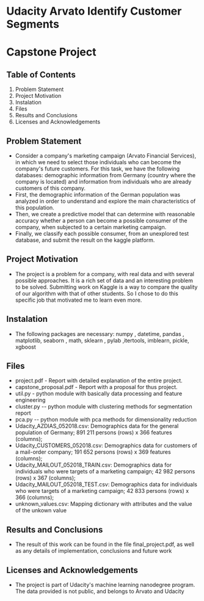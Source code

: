 
# Udacity Arvato Identify Customer Segments

# Capstone Project


## Table of Contents
1. Problem Statement
2. Project Motivation
3. Instalation
4. Files
5. Results and Conclusions
6. Licenses and Acknowledgements

## Problem Statement
- Consider a company's marketing campaign (Arvato Financial Services), in which we
need to select those individuals who can become the company's future customers. For this task,
we have the following databases: demographic information from Germany (country where the
company is located) and information from individuals who are already customers of this
company.<br />
- First, the demographic information of the German population was analyzed in order to
understand and explore the main characteristics of this population.<br />
- Then, we create a predictive model that can determine with reasonable accuracy whether
a person can become a possible consumer of the company, when subjected to a certain
marketing campaign.<br />
- Finally, we classify each possible consumer, from an unexplored test database, and
submit the result on the kaggle platform.<br />

## Project Motivation
- The project is a problem for a company, with real data and with several possible approaches. It is a rich set of data and an interesting problem to be solved. Submitting work on Kaggle is a way to compare the quality of our algorithm with that of other students. So I chose to do this specific job that motivated me to learn even more.




## Instalation

- The following packages are necessary: numpy , datetime, pandas , matplotlib, seaborn , math, sklearn , pylab ,itertools, imblearn, pickle, xgboost

## Files
- project.pdf - Report with detailed explanation of the entire project.<br />
- capstone_proposal.pdf - Report with a proposal for thus project.<br />
- util.py - python module with basically data processing and feature engineering <br />
- cluster.py -- python module with clustering methods for segmentation report <br />
- pca.py -- python module with pca methods for dimensionality reduction <br />
- Udacity_AZDIAS_052018.csv: Demographics data for the general population of
Germany; 891 211 persons (rows) x 366 features (columns);
- Udacity_CUSTOMERS_052018.csv: Demographics data for customers of a mail-order
company; 191 652 persons (rows) x 369 features (columns);
- Udacity_MAILOUT_052018_TRAIN.csv: Demographics data for individuals who were
targets of a marketing campaign; 42 982 persons (rows) x 367 (columns);
- Udacity_MAILOUT_052018_TEST.csv: Demographics data for individuals who were
targets of a marketing campaign; 42 833 persons (rows) x 366 (columns);
- unknown_values.csv: Mapping dictionary with attributes and the value of the unkown value

## Results and Conclusions

- The result of this work can be found in the file final_project.pdf, as well as any details of implementation, conclusions and future work

## Licenses and Acknowledgements

- The project is part of Udacity's machine learning nanodegree program. The data provided is not public, and belongs to Arvato and Udacity



